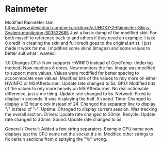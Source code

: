 # Rainmeter
Modified Rainmeter skin https://www.deviantart.com/mekurukitoxd/art/HOXY-2-Rainmeter-Skins-System-monitoring-803532685
Just a basic dump of the modified skin. For both myself to reference back to and others if they need an example.
I take 0 credit in creating the skin and full credit goes to the original artist. I just made it work for me. 
I modified some skins (images) and some values to better suit what I wanted. 

1.0 Changes
CPU:
Now supports HWINFO instead of CoreTemp. (Indexing method)
Now monitors 8 cores.
Now monitors the fan.
Image was modified to support more values.
Values were modified for better spacing to accommodate new values.
Modified bits of the values to rely more on either HWINFO or MSIAfterburner. 
Update rate changed to 5s.
GPU:
Modified bits of the values to rely more heavily on MSIAfterburner.
    No real noticeable difference, just a me thing. 
Update rate changed to 5s.
Network:
Fixed to display in seconds. It was displaying the half .5 speed.
Time:
Changed to display a 12 hour clock instead of 24.
Changed the separator line to display "/" instead of "-".
Uptime:
Changed to display current session. Was tracking the overall section. 
Drives:
Update rate changed to 30min.
Recycle:
Update rate changed to 30min.
Sound:
Update rate changed to 5s. 

General / Overall:
Added a few string separators. Example CPU name now displays just the CPU name not the socket it's in. 
Modified other strings to fix certain sections from displaying the "%" wrong. 
